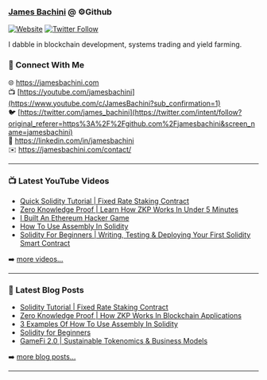 ### [James Bachini][website] @ ⚙️Github

[![Website](https://img.shields.io/website?label=jamesbachini.com&style=for-the-badge&url=https%3A%2F%2Fjamesbachini.com)](https://jamesbachini.com)
[![Twitter Follow](https://img.shields.io/twitter/follow/james_bachini?color=1DA1F2&logo=twitter&style=for-the-badge)](https://twitter.com/intent/follow?original_referer=https%3A%2F%2Fgithub.com%2Fjamesbachini&screen_name=jamesbachini)

I dabble in blockchain development, systems trading and yield farming.

### 👋 Connect With Me

🌐 https://jamesbachini.com
<br />
📺 [https://youtube.com/jamesbachini](https://www.youtube.com/c/JamesBachini?sub_confirmation=1)
<br />
🐦 [https://twitter.com/james_bachini](https://twitter.com/intent/follow?original_referer=https%3A%2F%2Fgithub.com%2Fjamesbachini&screen_name=jamesbachini)
<br />
👔 https://linkedin.com/in/jamesbachini
<br />
✉️ https://jamesbachini.com/contact/

---

### 📺 Latest YouTube Videos

<!-- YOUTUBE:START -->
- [Quick Solidity Tutorial | Fixed Rate Staking Contract](https://www.youtube.com/watch?v=asoRKyDY_RY)
- [Zero Knowledge Proof | Learn How ZKP Works In Under 5 Minutes](https://www.youtube.com/watch?v=zSdbkLk3xnE)
- [I Built An Ethereum Hacker Game](https://www.youtube.com/watch?v=OQo2W5Sog0Q)
- [How To Use Assembly In Solidity](https://www.youtube.com/watch?v=1Mr_wWrB7iw)
- [Solidity For Beginners | Writing, Testing &amp; Deploying Your First Solidity Smart Contract](https://www.youtube.com/watch?v=yM6oRMdMiTM)
<!-- YOUTUBE:END -->

➡️ [more videos...](https://youtube.com/jamesbachini)

---

### 📝 Latest Blog Posts

<!-- BLOG-POST-LIST:START -->
- [Solidity Tutorial | Fixed Rate Staking Contract](https://jamesbachini.com/fixed-rate-staking/)
- [Zero Knowledge Proof | How ZKP Works In Blockchain Applications](https://jamesbachini.com/zero-knowledge-proof/)
- [3 Examples Of How To Use Assembly In Solidity](https://jamesbachini.com/assembly-in-solidity/)
- [Solidity for Beginners](https://jamesbachini.com/solidity-for-beginners/)
- [GameFi 2.0 | Sustainable Tokenomics &amp; Business Models](https://jamesbachini.com/gamefi/)
<!-- BLOG-POST-LIST:END -->

➡️ [more blog posts...](https://jamesbachini.com)

---

[website]: https://jamesbachini.com
[twitter]: https://twitter.com/james_bachini
[youtube]: https://youtube.com/jamesbachini
[linkedin]: https://linkedin.com/in/jamesbachini
